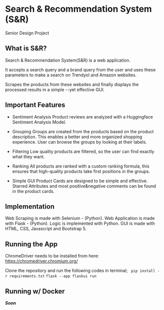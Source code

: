 # Search & Recommendation System (S&R)
Senior Design Project

## What is **S&R**?
Search & Recommendation System(S&R) is a web application.

It accepts a search query and a brand query from the user and uses these parameters to make a search on Trendyol and Amazon websites.

Scrapes the products from these websites and finally displays the processed results in a simple --yet effective GUI.

## Important Features
- Sentiment Analysis
Product reviews are analyzed with a Huggingface Sentiment Analysis Model.

- Grouping
Groups are created from the products based on the product description. This enables a better and more organized shopping experience. User can browse the groups by looking at their labels.

- Filtering
Low quality products are filtered, so the user can find exactly what they want.

- Ranking
All products are ranked with a custom ranking formula, this ensures that high-quality products take first positions in the groups.

- Simple GUI
Product Cards are designed to be simple and effective. Starred Attributes and most positive&negative comments can be found in the product cards.

## Implementation
Web Scraping is made with Selenium - (Python).
Web Application is made with Flask - (Python).
Logic is implemented with Python.
GUI is made with HTML, CSS, Javascript and Bootstrap 5.


## Running the App
ChromeDriver needs to be installed from here: https://chromedriver.chromium.org/

Clone the repository and run the following codes in terminal;
```  pip install -r requirements.txt ```
``` flask --app flaskui run ```

## Running w/ Docker
***Soon***
